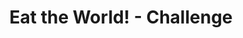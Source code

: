 ---
title: "Eat the World! - Challenge"
layout: collection_map
permalink: /eat-the-world/
collection: eat-the-world
---